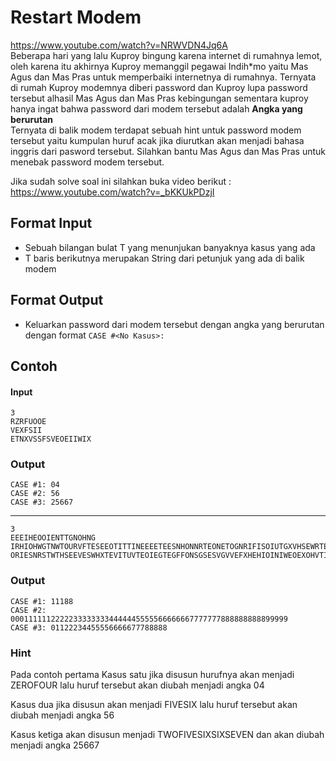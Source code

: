# Restart Modem
https://www.youtube.com/watch?v=NRWVDN4Jq6A  
Beberapa hari yang lalu Kuproy bingung karena internet di rumahnya lemot, oleh karena itu akhirnya Kuproy memanggil pegawai Indih*mo yaitu Mas Agus dan Mas Pras untuk memperbaiki internetnya di rumahnya. Ternyata di rumah Kuproy modemnya diberi password dan Kuproy lupa password tersebut alhasil Mas Agus dan Mas Pras kebingungan sementara kuproy hanya ingat bahwa password dari modem tersebut adalah **Angka yang berurutan**  
Ternyata di balik modem terdapat sebuah hint untuk password modem tersebut yaitu kumpulan huruf acak jika diurutkan akan menjadi bahasa inggris dari pasword tersebut. Silahkan bantu Mas Agus dan Mas Pras untuk menebak password modem tersebut.

Jika sudah solve soal ini silahkan buka video berikut : https://www.youtube.com/watch?v=_bKKUkPDzjI  


## Format Input
- Sebuah bilangan bulat T yang menunjukan banyaknya kasus yang ada
- T baris berikutnya merupakan String dari petunjuk yang ada di balik modem

## Format Output
- Keluarkan password dari modem tersebut dengan angka yang berurutan dengan format `CASE #<No Kasus>:`

## Contoh 
#### Input
```
3
RZRFUOOE
VEXFSII
ETNXVSSFSVEOEIIWIX
```
### Output
```
CASE #1: 04
CASE #2: 56
CASE #3: 25667
```
---
```
3
EEEIHEOOIENTTGNOHNG
IRHIOHWGTNWTOURVFTESEEOTITTINEEEETEESNHONNRTEONETOGNRIFISOIUTGXVHSEWRTERSIVIEIEXENEGEFEEVVTTSVWEHHEFUOSOSSORENEENSEOHNRSITEHTNIHRERUTHVISRREIEEEVNRE
ORIESNRSTWTHSEEVESWHXTEVITUVTEOIEGTEGFFONSGSESVGVVEFXHEHIOINIWEOEXOHVTITEEUIRFEINTXRHXEFOISGEIEIFIIEZON
```
### Output
```
CASE #1: 11188
CASE #2: 00011111122222333333334444445555566666667777777888888888899999
CASE #3: 01122234455556666677788888
```

### Hint
Pada contoh pertama
Kasus satu jika disusun hurufnya akan menjadi ZEROFOUR lalu huruf tersebut akan diubah menjadi angka 04

Kasus dua jika disusun akan menjadi FIVESIX lalu huruf tersebut akan diubah menjadi angka 56

Kasus ketiga akan disusun menjadi TWOFIVESIXSIXSEVEN dan akan diubah menjadi angka 25667
